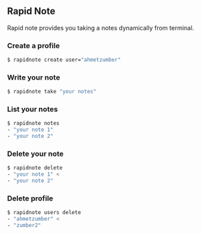 ## Rapid Note

Rapid note provides you taking a notes dynamically from terminal. 

### Create a profile
```bash
$ rapidnote create user="ahmetzumber"
```

### Write your note

```bash
$ rapidnote take "your notes"
```

### List your notes
```bash
$ rapidnote notes 
- "your note 1"
- "your note 2"
```

### Delete your note
```bash
$ rapidnote delete
- "your note 1" <
- "your note 2" 
```

### Delete profile
```bash
$ rapidnote users delete
- "ahmetzumber" <
- "zumber2" 
```